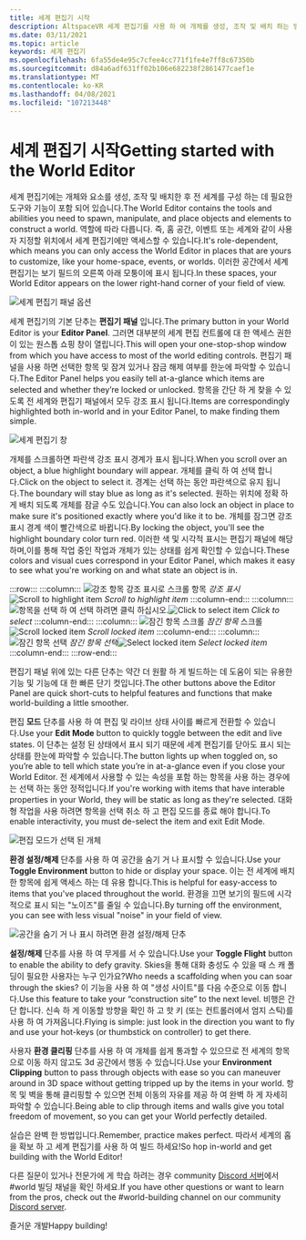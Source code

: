 ```yaml
---
title: 세계 편집기 시작
description: AltspaceVR 세계 편집기를 사용 하 여 개체를 생성, 조작 및 배치 하는 방법에 대해 알아봅니다.
ms.date: 03/11/2021
ms.topic: article
keywords: 세계 편집기
ms.openlocfilehash: 6fa55de4e95c7cfee4cc771f1fe4e7ff8c67350b
ms.sourcegitcommit: d84a6adf631ff02b106e682238f2861477caef1e
ms.translationtype: MT
ms.contentlocale: ko-KR
ms.lasthandoff: 04/08/2021
ms.locfileid: "107213448"
---
```

# <a name="getting-started-with-the-world-editor"></a><span data-ttu-id="4c36f-104">세계 편집기 시작</span><span class="sxs-lookup"><span data-stu-id="4c36f-104">Getting started with the World Editor</span></span>

<span data-ttu-id="4c36f-105">세계 편집기에는 개체와 요소를 생성, 조작 및 배치한 후 전 세계를 구성 하는 데 필요한 도구와 기능이 포함 되어 있습니다.</span><span class="sxs-lookup"><span data-stu-id="4c36f-105">The World Editor contains the tools and abilities you need to spawn, manipulate, and place objects and elements to construct a world.</span></span> <span data-ttu-id="4c36f-106">역할에 따라 다릅니다. 즉, 홈 공간, 이벤트 또는 세계와 같이 사용자 지정할 위치에서 세계 편집기에만 액세스할 수 있습니다.</span><span class="sxs-lookup"><span data-stu-id="4c36f-106">It's role-dependent, which means you can only access the World Editor in places that are yours to customize, like your home-space, events, or worlds.</span></span> <span data-ttu-id="4c36f-107">이러한 공간에서 세계 편집기는 보기 필드의 오른쪽 아래 모퉁이에 표시 됩니다.</span><span class="sxs-lookup"><span data-stu-id="4c36f-107">In these spaces, your World Editor appears on the lower right-hand corner of your field of view.</span></span>

![세계 편집기 패널 옵션](images/world-editor-img-01.png)

<span data-ttu-id="4c36f-109">세계 편집기의 기본 단추는 **편집기 패널** 입니다.</span><span class="sxs-lookup"><span data-stu-id="4c36f-109">The primary button in your World Editor is your **Editor Panel**.</span></span> <span data-ttu-id="4c36f-110">그러면 대부분의 세계 편집 컨트롤에 대 한 액세스 권한이 있는 원스톱 쇼핑 창이 열립니다.</span><span class="sxs-lookup"><span data-stu-id="4c36f-110">This will open your one-stop-shop window from which you have access to most of the world editing controls.</span></span> <span data-ttu-id="4c36f-111">편집기 패널을 사용 하면 선택한 항목 및 잠겨 있거나 잠금 해제 여부를 한눈에 파악할 수 있습니다.</span><span class="sxs-lookup"><span data-stu-id="4c36f-111">The Editor Panel helps you easily tell at-a-glance which items are selected and whether they’re locked or unlocked.</span></span> <span data-ttu-id="4c36f-112">항목을 간단 하 게 찾을 수 있도록 전 세계와 편집기 패널에서 모두 강조 표시 됩니다.</span><span class="sxs-lookup"><span data-stu-id="4c36f-112">Items are correspondingly highlighted both in-world and in your Editor Panel, to make finding them simple.</span></span> 

![세계 편집기 창](images/world-editor-img-02.png)

<span data-ttu-id="4c36f-114">개체를 스크롤하면 파란색 강조 표시 경계가 표시 됩니다.</span><span class="sxs-lookup"><span data-stu-id="4c36f-114">When you scroll over an object, a blue highlight boundary will appear.</span></span> <span data-ttu-id="4c36f-115">개체를 클릭 하 여 선택 합니다.</span><span class="sxs-lookup"><span data-stu-id="4c36f-115">Click on the object to select it.</span></span> <span data-ttu-id="4c36f-116">경계는 선택 하는 동안 파란색으로 유지 됩니다.</span><span class="sxs-lookup"><span data-stu-id="4c36f-116">The boundary will stay blue as long as it's selected.</span></span> <span data-ttu-id="4c36f-117">원하는 위치에 정확 하 게 배치 되도록 개체를 잠글 수도 있습니다.</span><span class="sxs-lookup"><span data-stu-id="4c36f-117">You can also lock an object in place to make sure it's positioned exactly where you'd like it to be.</span></span> <span data-ttu-id="4c36f-118">개체를 잠그면 강조 표시 경계 색이 빨간색으로 바뀝니다.</span><span class="sxs-lookup"><span data-stu-id="4c36f-118">By locking the object, you'll see the highlight boundary color turn red.</span></span> <span data-ttu-id="4c36f-119">이러한 색 및 시각적 표시는 편집기 패널에 해당 하며,이를 통해 작업 중인 작업과 개체가 있는 상태를 쉽게 확인할 수 있습니다.</span><span class="sxs-lookup"><span data-stu-id="4c36f-119">These colors and visual cues correspond in your Editor Panel, which makes it easy to see what you're working on and what state an object is in.</span></span>

:::row:::
    :::column:::
       <span data-ttu-id="4c36f-120">![강조 항목 강조 표시로 스크롤 항목 ](images/world-editor-img-03.png) *강조 표시*</span><span class="sxs-lookup"><span data-stu-id="4c36f-120">![Scroll to highlight item](images/world-editor-img-03.png) *Scroll to highlight item*</span></span>
    :::column-end:::
    :::column:::
       <span data-ttu-id="4c36f-121">![항목을 선택 하 ](images/world-editor-img-04.png)  여 선택 하려면 클릭 하십시오.</span><span class="sxs-lookup"><span data-stu-id="4c36f-121">![Click to select item](images/world-editor-img-04.png) *Click to select*</span></span>
    :::column-end:::
    :::column:::
       <span data-ttu-id="4c36f-122">![잠긴 항목 스크롤 ](images/world-editor-img-05.png) *잠긴 항목* 스크롤</span><span class="sxs-lookup"><span data-stu-id="4c36f-122">![Scroll locked item](images/world-editor-img-05.png) *Scroll locked item*</span></span>
    :::column-end:::
    :::column:::
       <span data-ttu-id="4c36f-123">![잠긴 항목 선택 ](images/world-editor-img-06.png)
     *잠긴 항목 선택*</span><span class="sxs-lookup"><span data-stu-id="4c36f-123">![Select locked item](images/world-editor-img-06.png)
*Select locked item*</span></span>
    :::column-end:::
:::row-end:::

<span data-ttu-id="4c36f-124">편집기 패널 위에 있는 다른 단추는 약간 더 원활 하 게 빌드하는 데 도움이 되는 유용한 기능 및 기능에 대 한 빠른 단기 컷입니다.</span><span class="sxs-lookup"><span data-stu-id="4c36f-124">The other buttons above the Editor Panel are quick short-cuts to helpful features and functions that make world-building a little smoother.</span></span> 

<span data-ttu-id="4c36f-125">편집 **모드** 단추를 사용 하 여 편집 및 라이브 상태 사이를 빠르게 전환할 수 있습니다.</span><span class="sxs-lookup"><span data-stu-id="4c36f-125">Use your **Edit Mode** button to quickly toggle between the edit and live states.</span></span> <span data-ttu-id="4c36f-126">이 단추는 설정 된 상태에서 표시 되기 때문에 세계 편집기를 닫아도 표시 되는 상태를 한눈에 파악할 수 있습니다.</span><span class="sxs-lookup"><span data-stu-id="4c36f-126">The button lights up when toggled on, so you’re able to tell which state you’re in at-a-glance even if you close your World Editor.</span></span> <span data-ttu-id="4c36f-127">전 세계에서 사용할 수 있는 속성을 포함 하는 항목을 사용 하는 경우에는 선택 하는 동안 정적입니다.</span><span class="sxs-lookup"><span data-stu-id="4c36f-127">If you're working with items that have interable properties in your World, they will be static as long as they're selected.</span></span> <span data-ttu-id="4c36f-128">대화형 작업을 사용 하려면 항목을 선택 취소 하 고 편집 모드를 종료 해야 합니다.</span><span class="sxs-lookup"><span data-stu-id="4c36f-128">To enable interactivity, you must de-select the item and exit Edit Mode.</span></span>

![편집 모드가 선택 된 개체](images/world-editor-img-07.png)

<span data-ttu-id="4c36f-130">**환경 설정/해제** 단추를 사용 하 여 공간을 숨기 거 나 표시할 수 있습니다.</span><span class="sxs-lookup"><span data-stu-id="4c36f-130">Use your **Toggle Environment** button to hide or display your space.</span></span> <span data-ttu-id="4c36f-131">이는 전 세계에 배치한 항목에 쉽게 액세스 하는 데 유용 합니다.</span><span class="sxs-lookup"><span data-stu-id="4c36f-131">This is helpful for easy-access to items that you've placed throughout the world.</span></span> <span data-ttu-id="4c36f-132">환경을 끄면 보기의 필드에 시각적으로 표시 되는 "노이즈"를 줄일 수 있습니다.</span><span class="sxs-lookup"><span data-stu-id="4c36f-132">By turning off the environment, you can see with less visual "noise" in your field of view.</span></span>

![공간을 숨기 거 나 표시 하려면 환경 설정/해제 단추](images/world-editor-img-08.png)

<span data-ttu-id="4c36f-134">**설정/해제** 단추를 사용 하 여 무게를 서 수 있습니다.</span><span class="sxs-lookup"><span data-stu-id="4c36f-134">Use your **Toggle Flight** button to enable the ability to defy gravity.</span></span> <span data-ttu-id="4c36f-135">Skies을 통해 대화 충성도 수 있을 때 스 캐 폴딩이 필요한 사용자는 누구 인가요?</span><span class="sxs-lookup"><span data-stu-id="4c36f-135">Who needs a scaffolding when you can soar through the skies?</span></span> <span data-ttu-id="4c36f-136">이 기능을 사용 하 여 "생성 사이트"를 다음 수준으로 이동 합니다.</span><span class="sxs-lookup"><span data-stu-id="4c36f-136">Use this feature to take your “construction site” to the next level.</span></span> <span data-ttu-id="4c36f-137">비행은 간단 합니다. 신속 하 게 이동할 방향을 확인 하 고 핫 키 (또는 컨트롤러에서 엄지 스틱)를 사용 하 여 가져옵니다.</span><span class="sxs-lookup"><span data-stu-id="4c36f-137">Flying is simple: just look in the direction you want to fly and use your hot-keys (or thumbstick on controller) to get there.</span></span> 

<span data-ttu-id="4c36f-138">사용자 **환경 클리핑** 단추를 사용 하 여 개체를 쉽게 통과할 수 있으므로 전 세계의 항목으로 이동 하지 않고도 3d 공간에서 행동 수 있습니다.</span><span class="sxs-lookup"><span data-stu-id="4c36f-138">Use your **Environment Clipping** button to pass through objects with ease so you can maneuver around in 3D space without getting tripped up by the items in your world.</span></span> <span data-ttu-id="4c36f-139">항목 및 벽을 통해 클리핑할 수 있으면 전체 이동의 자유를 제공 하 여 완벽 하 게 자세히 파악할 수 있습니다.</span><span class="sxs-lookup"><span data-stu-id="4c36f-139">Being able to clip through items and walls give you total freedom of movement, so you can get your World perfectly detailed.</span></span>  

<span data-ttu-id="4c36f-140">실습은 완벽 한 방법입니다.</span><span class="sxs-lookup"><span data-stu-id="4c36f-140">Remember, practice makes perfect.</span></span> <span data-ttu-id="4c36f-141">따라서 세계의 홉을 확보 하 고 세계 편집기를 사용 하 여 빌드 하세요!</span><span class="sxs-lookup"><span data-stu-id="4c36f-141">So hop in-world and get building with the World Editor!</span></span> 

<span data-ttu-id="4c36f-142">다른 질문이 있거나 전문가에 게 학습 하려는 경우 community [Discord 서버](https://discord.com/invite/altspacevr)에서 #world 빌딩 채널을 확인 하세요.</span><span class="sxs-lookup"><span data-stu-id="4c36f-142">If you have other questions or want to learn from the pros, check out the #world-building channel on our community [Discord server](https://discord.com/invite/altspacevr).</span></span> 

<span data-ttu-id="4c36f-143">즐거운 개발</span><span class="sxs-lookup"><span data-stu-id="4c36f-143">Happy building!</span></span>